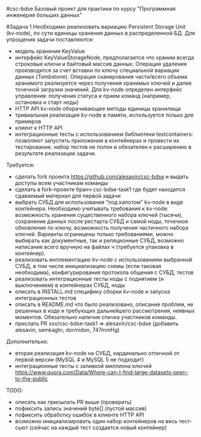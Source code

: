 #csc-bdse
Базовый проект для практики по курсу "Программная инженерия больших данных"

#Задача 1
Необходимо реализовать вариацию Persistent Storage Unit (kv-node), по сути единицы хранения данных в 
распределенной БД. Для упрощения задачи поставляются:
- модель хранения KeyValue
- интерфейс KeyValueStorageNode, предполагается что храним всегда строковые ключи и байтовый массив данных. Операция 
удаления производится за счет вставки по ключу специальной вариации данных (Tombstone). Операция сканирования 
части/всего объема хранимого реализуется через получения хранимых ключей и далее точечной загрузки значений. Для 
kv-node определен интерфейс управления: получения статуса и прием команд (например, остановка и старт ноды)    
- HTTP API kv-node оборачивающее методы единицы хранилища
- тривиальная реализация kv-node в памяти, используется только для примеров
- клиент к HTTP API
- интеграционные тесты с использованием библиотеки testcontainers: позволяют запустить приложения в контейнерах и 
провести их тестирование. набор тестов не полон и обязателен к расширению в результате реализации задачи.   

Требуется:  
- сделать fork проекта https://github.com/alesavin/csc-bdse и выдать доступы всем участникам команды
- сделать в fork-проекте бранч csc-bdse-task1 где будет находится сдаваемый материал для первой задачи
- выбрать СУБД для использования “под капотом” kv-node в виде контейнера. Необходимо учитывать требования к kv-node: 
возможность хранения существенного набора ключей (тысячи), сохранение данных после рестарта СУБД и самой ноды, 
точечное обновление по ключу, возможность получения частичного набора ключей. Варианты ограницены только 
требованиями, можно выбирать как документные, так и реляционные СУБД, возможно написание всего вручную на файлах ч
(требуется упаковка в контейнер).  
- реализовать инплементацию kv-node с использованием выбранной СУБД, в том числе инициализацию схемы (если таковая 
необходима), конфигурирования протокола общения с СУБД, тестов 
- реализовать интеграционные тесты ноды с поднятием (и выключением) в контейнерах СУБД, ноды 
- описать в INSTALL.md специфику сборки kv-node и запуска интеграционных тестов
- описать в README.md что было реализовано, описание проблем, не решенных в коде и требующих дальнейшего 
рассмотрения, неявных моментов. Обязательно наличие спичка участников команды.  
- прислать PR xxx/csc-bdse-task1 => alesavin/csc-bdse (добавить alesavin, semkagtn, dormidon, 747mmHg)         

Дополнительно:
- вторая реализация kv-node на СУБД, кардинально отличной от первой версии (MySQL 4 и MySQL 5 не подходит)
- интеграционные тесты с заливкой миллиона ключей https://www.quora.com/Data/Where-can-I-find-large-datasets-open-to-the-public

TODO:
- описать как присылать PR выше (проверить)
- пофиксить запись значений byte[] (пустой массив) 
- пофиксить обработку ошибок в клиенте HTTP API
- возможно инициализировать один набор контейнеров на весь тест-сьют (сейчас на каждый тест создается новый контейнер)






 